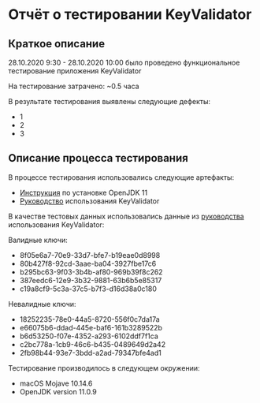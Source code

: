 # Отчёт о тестировании KeyValidator

## Краткое описание

28.10.2020 9:30 - 28.10.2020 10:00 было проведено функциональное тестирование приложения KeyValidator

На тестирование затрачено: ~0.5 часа

В результате тестирования выявлены следующие дефекты:
* 1
* 2
* 3

## Описание процесса тестирования

В процессе тестирования использовались следующие артефакты:
* [Инструкция](https://github.com/netology-code/javaqa-homeworks/blob/master/intro/openjdk11-manual.md)  по установке OpenJDK 11
* [Руководство](https://github.com/netology-code/javaqa-homeworks/blob/master/intro/user-manual.md) использования KeyValidator


В качестве тестовых данных использовались данные из [руководства](https://github.com/netology-code/javaqa-homeworks/blob/master/intro/user-manual.md) использования KeyValidator:

Валидные ключи:
* 8f05e6a7-70e9-33d7-bfe7-b19eae0d8998
* 80b427f8-92cd-3aae-ba04-3927fbe17c6
* b295bc63-9f03-3b4b-af80-969b39f8c262
* 387eedc6-12e9-3b32-9881-63b6b5e85317
* c19a8cf9-5c3a-37c5-b7f3-d16d38a0c180

Невалидные ключи:
* 18252235-78e0-44a5-8720-556f0c7da17a
* e66075b6-ddad-445e-baf6-161b3289522b
* b6d53250-f07e-4352-a293-6102ddf7f1ca
* c2bc778a-1cb9-46c6-b435-0489649d2a42
* 2fb98b44-93e7-3bdd-a2ad-79347bfe4ad1

Тестирование производилось в следующем окружении:
* macOS Mojave 10.14.6
* OpenJDK version 11.0.9
